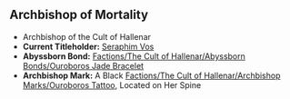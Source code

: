 ## Archbishop of Mortality

* Archbishop of the Cult of Hallenar
* **Current Titleholder:** [Seraphim Vos](/npcs/vallence-npcs/iron-veil-npcs/seraphim-vos/seraphim-vos)
* **Abyssborn Bond:** [Factions/The Cult of Hallenar/Abyssborn Bonds/Ouroboros Jade Bracelet](../Abyssborn%20Bonds/Ouroboros%20Jade%20Bracelet.md)
* **Archbishop Mark:** A Black [Factions/The Cult of Hallenar/Archbishop Marks/Ouroboros Tattoo](../Archbishop%20Marks/Ouroboros%20Tattoo.md), Located on Her Spine
